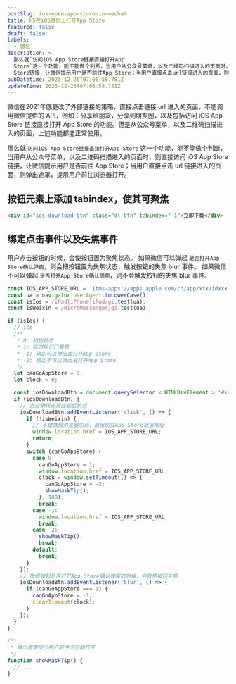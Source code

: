 ```yaml
---
postSlug: ios-open-app-store-in-wechat
title: H5在iOS微信上打开App Store
featured: false
draft: false
labels:
  - 微信
description: >-
  那么就`访问iOS App Store链接直接打开App
  Store`这一个功能，能不能做个判断，当用户从公众号菜单，以及二维码扫描进入的页面时，则直接访问iOS App
  Store链接，让微信提示用户是否前往App Store；当用户直接点击url链接进入的页面，则弹出遮罩，提示用户前往浏览器打开。
pubDatetime: 2023-12-26T07:06:58.781Z
updateTime: 2023-12-26T07:06:58.781Z
---
```


微信在2021年底更改了外部链接的策略，直接点击链接 url 进入的页面，不能调用微信提供的 API，例如：分享给朋友，分享到朋友圈，以及包括访问 iOS App Store 链接直接打开 App Store 的功能。但是从公众号菜单，以及二维码扫描进入的页面，上述功能都能正常使用。

那么就 `访问iOS App Store链接直接打开App Store` 这一个功能，能不能做个判断，当用户从公众号菜单，以及二维码扫描进入的页面时，则直接访问 iOS App Store 链接，让微信提示用户是否前往 App Store；当用户直接点击 url 链接进入的页面，则弹出遮罩，提示用户前往浏览器打开。

## 按钮元素上添加 tabindex，使其可聚焦

```html
<div id="ios-download-btn" class="dl-btn" tabindex="-1">立即下载</div>
```

## 绑定点击事件以及失焦事件

用户点击按钮的时候，会使按钮置为聚焦状态。
如果微信可以弹起 `是否打开App Store确认弹窗`，则会把按钮置为失焦状态，触发按钮的失焦 blur 事件。
如果微信不可以弹起 `是否打开App Store确认弹窗`，则不会触发按钮的失焦 blur 事件。

```js
const IOS_APP_STORE_URL = 'itms-apps://apps.apple.com/cn/app/xxx/idxxx';
const ua = navigator.userAgent.toLowerCase();
const isIos = /iPad|iPhone|iPod/gi.test(ua);
const isWeixin = /MicroMessenger/gi.test(ua);

if (isIos) {
  // ios
  /**
   * 0: 初始状态
   * 1: 临时标记已聚焦
   * -1: 确定可以弹出或打开App Store
   * -2: 确定不可以弹出或打开App Store
   */
  let canGoAppStore = 0;
  let clock = 0;

  const iosDownloadBtn = document.querySelector < HTMLDivElement > '#ios-download-btn';
  if (iosDownloadBtn) {
    // 务必确保元素挂载后执行
    iosDownloadBtn.addEventListener('click', () => {
      if (!isWeixin) {
        // 不是微信浏览器的话，直接前往App Store链接地址
        window.location.href = IOS_APP_STORE_URL;
        return;
      }
      switch (canGoAppStore) {
        case 0:
          canGoAppStore = 1;
          window.location.href = IOS_APP_STORE_URL;
          clock = window.setTimeout(() => {
            canGoAppStore = -2;
            showMaskTip();
          }, 100);
          break;
        case -1:
          window.location.href = IOS_APP_STORE_URL;
          break;
        case -2:
          showMaskTip();
          break;
        default:
          break;
      }
    });
    // 微信弹起是否打开App Store确认弹窗的时候，会致使按钮失焦
    iosDownloadBtn.addEventListener('blur', () => {
      if (canGoAppStore === 1) {
        canGoAppStore = -1;
        clearTimeout(clock);
      }
    });
  }
}

/**
 * 弹出遮罩提示用户前往浏览器打开
 */
function showMaskTip() {
  // ...
}
```
